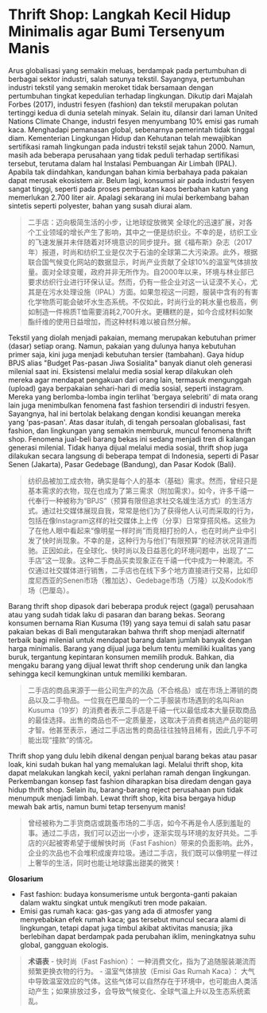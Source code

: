 # Thrift Shop: Langkah Kecil Hidup Minimalis agar Bumi Tersenyum Manis

Arus globalisasi yang semakin meluas, berdampak pada pertumbuhan di berbagai sektor industri, salah satunya tekstil. Sayangnya, pertumbuhan industri tekstil yang semakin meroket tidak bersamaan dengan pertumbuhan tingkat kepedulian terhadap lingkungan. Dikutip dari Majalah Forbes (2017), industri fesyen (fashion) dan tekstil merupakan polutan tertinggi kedua di dunia setelah minyak. Selain itu, dilansir dari laman United Nations Climate Change, industri fesyen menyumbang 10% emisi gas rumah kaca. Menghadapi pemanasan global, sebenarnya pemerintah tidak tinggal diam. Kementerian Lingkungan Hidup dan Kehutanan telah mewajibkan sertifikasi ramah lingkungan pada industri tekstil sejak tahun 2000. Namun, masih ada beberapa perusahaan yang tidak peduli terhadap sertifikasi tersebut, terutama dalam hal Instalasi Pembuangan Air Limbah (IPAL). Apabila tak diindahkan, kandungan bahan kimia berbahaya pada pakaian dapat merusak ekosistem air. Belum lagi, konsumsi air pada industri fesyen sangat tinggi, seperti pada proses pembuatan kaos berbahan katun yang memerlukan 2.700 liter air. Apalagi sekarang ini mulai berkembang bahan sintetis seperti polyester, bahan yang susah diurai alam.

> 二手店：迈向极简生活的小步，让地球绽放微笑
> 全球化的迅速扩展，对各个工业领域的增长产生了影响，其中之一便是纺织业。不幸的是，纺织工业的飞速发展并未伴随着对环境意识的同步提升。据《福布斯》杂志（2017年）报道，时尚和纺织工业是仅次于石油的全球第二大污染源。此外，根据联合国气候变化网站的数据显示，时尚产业贡献了全球10%的温室气体排放量。面对全球变暖，政府并非无所作为。自2000年以来，环境与林业部已要求纺织行业进行环保认证。然而，仍有一些企业对这一认证漠不关心，尤其是在污水处理设施（IPAL）方面。如果忽视这一问题，服装中含有的有害化学物质可能会破坏水生态系统。不仅如此，时尚行业的耗水量也极高，例如制造一件棉质T恤需要消耗2,700升水。更糟糕的是，如今合成材料如聚酯纤维的使用日益增加，而这种材料难以被自然分解。

Tekstil yang diolah menjadi pakaian, memang merupakan kebutuhan primer (dasar) setiap orang. Namun, pakaian yang dulunya hanya kebutuhan primer saja, kini juga menjadi kebutuhan tersier (tambahan). Gaya hidup BPJS alias "Budget Pas-pasan Jiwa Sosialita" banyak dianut oleh generasi milenial saat ini. Eksistensi melalui media sosial kerap dilakukan oleh mereka agar mendapat pengakuan dari orang lain, termasuk mengunggah (upload) gaya berpakaian sehari-hari di media sosial, seperti instagram. Mereka yang berlomba-lomba ingin terlihat 'bergaya selebriti' di mata orang lain juga menimbulkan fenomena fast fashion tersendiri di industri fesyen. Sayangnya, hal ini bertolak belakang dengan kondisi keuangan mereka yang 'pas-pasan'. Atas dasar itulah, di tengah persoalan globalisasi, fast fashion, dan lingkungan yang semakin memburuk, muncul fenomena thrift shop. Fenomena jual-beli barang bekas ini sedang menjadi tren di kalangan generasi milenial. Tidak hanya dijual melalui media sosial, thrift shop juga dilakukan secara langsung di beberapa tempat di Indonesia, seperti di Pasar Senen (Jakarta), Pasar Gedebage (Bandung), dan Pasar Kodok (Bali).

> 纺织品被加工成衣物，确实是每个人的基本（基础）需求。然而，曾经只是基本需求的衣物，现在也成为了第三需求（附加需求）。如今，许多千禧一代奉行一种被称为“BPJS”（预算有限但追求社交名媛生活方式）的生活方式。通过社交媒体展现自我，常常是他们为了获得他人认可而采取的行为，包括在像Instagram这样的社交媒体上上传（分享）日常穿搭风格。这些为了在他人眼中看起来“像明星一样时尚”而竞相打扮的人，也在时尚产业中引发了快时尚现象。不幸的是，这种行为与他们“有限预算”的经济状况背道而驰。正因如此，在全球化、快时尚以及日益恶化的环境问题中，出现了“二手店”这一现象。这种二手商品买卖现象正在千禧一代中成为一种潮流。不仅通过社交媒体进行销售，二手店也在线下多个地方直接进行交易，比如印度尼西亚的Senen市场（雅加达）、Gedebage市场（万隆）以及Kodok市场（巴厘岛）。

Barang thrift shop dipasok dari beberapa produk reject (gagal) perusahaan atau yang sudah tidak laku di pasaran dan barang bekas. Seorang konsumen bernama Rian Kusuma (19) yang saya temui di salah satu pasar pakaian bekas di Bali mengutarakan bahwa thrift shop menjadi alternatif terbaik bagi milenial untuk mendapat barang dalam jumlah banyak dengan harga minimalis. Barang yang dijual juga belum tentu memiliki kualitas yang buruk, tergantung kepintaran konsumen memilih produk. Bahkan, dia mengaku barang yang dijual lewat thrift shop cenderung unik dan langka sehingga kecil kemungkinan untuk memiliki kembaran.

> 二手店的商品来源于一些公司生产的次品（不合格品）或在市场上滞销的商品以及二手物品。一位我在巴厘岛的一个二手服装市场遇到的名叫Rian Kusuma（19岁）的消费者表示二手店是千禧一代以最低成本大量获取商品的最佳选择。出售的商品也不一定质量差，这取决于消费者挑选产品的聪明才智。他甚至表示，通过二手店出售的商品往往独特且稀有，因此几乎不可能出现“撞款”的情况。

Thrift shop yang dulu lebih dikenal dengan penjual barang bekas atau pasar loak, kini sudah bukan hal yang memalukan lagi. Melalui thrift shop, kita dapat melakukan langkah kecil, yakni perlahan ramah dengan lingkungan. Perkembangan konsep fast fashion diharapkan bisa diredam dengan gaya hidup thrift shop. Selain itu, barang-barang reject perusahaan pun tidak menumpuk menjadi limbah. Lewat thrift shop, kita bisa bergaya hidup mewah bak artis, namun bumi tetap tersenyum manis!

> 曾经被称为二手货商店或跳蚤市场的二手店，如今不再是令人感到羞耻的事。通过二手店，我们可以迈出一小步，逐渐实现与环境的友好共处。二手店的兴起被寄希望于缓解快时尚（Fast Fashion）带来的负面影响。此外，企业的次品也不会堆积成废弃垃圾。通过二手店，我们既可以像明星一样过上奢华的生活，同时也能让地球露出甜美的微笑！

**Glosarium**

* Fast fashion: budaya konsumerisme untuk bergonta-ganti pakaian dalam waktu singkat untuk mengikuti tren mode pakaian.
* Emisi gas rumah kaca: gas-gas yang ada di atmosfer yang menyebabkan efek rumah kaca; gas tersebut muncul secara alami di lingkungan, tetapi dapat juga timbul akibat aktivitas manusia; jika berlebihan dapat berdampak pada perubahan iklim, meningkatnya suhu global, gangguan ekologis.

> **术语表**
> \- 快时尚（Fast Fashion）： 一种消费文化，指为了追随服装潮流而频繁更换衣物的行为。
> \- 温室气体排放（Emisi Gas Rumah Kaca）： 大气中导致温室效应的气体。这些气体可以自然存在于环境中，也可能由人类活动产生；如果排放过多，会导致气候变化、全球气温上升以及生态系统紊乱。
